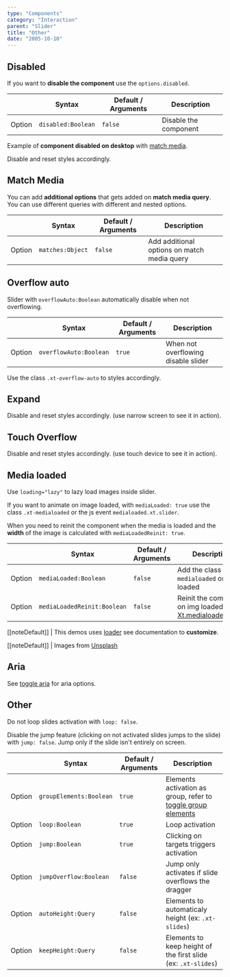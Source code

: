 ```yaml
---
type: "Components"
category: "Interaction"
parent: "Slider"
title: "Other"
date: "2005-10-10"
---
```


## Disabled

If you want to **disable the component** use the `options.disabled`.

<div class="xt-overflow-sub overflow-y-hidden overflow-x-scroll my-4 xt-my-auto w-full">

|                         | Syntax                                    | Default / Arguments                       | Description                   |
| ----------------------- | ----------------------------------------- | ----------------------------- | ----------------------------- |
| Option                  | `disabled:Boolean`                              | `false`                     | Disable the component           |

</div>

Example of **component disabled on desktop** with [match media](/components/slider/api#match-media).

Disable and reset styles accordingly.

<demo>
  <demoinline src="demos/components/slider/disable">
  </demoinline>
</demo>

## Match Media

You can add **additional options** that gets added on **match media query**. You can use different queries with different and nested options.

<div class="xt-overflow-sub overflow-y-hidden overflow-x-scroll my-4 xt-my-auto w-full">

|                         | Syntax                                    | Default / Arguments                       | Description                   |
| ----------------------- | ----------------------------------------- | ----------------------------- | ----------------------------- |
| Option                  | `matches:Object`                              | `false`                     | Add additional options on match media query           |

</div>

<demo>
  <demoinline src="demos/components/slider/matches">
  </demoinline>
</demo>

## Overflow auto

Slider with `overflowAuto:Boolean` automatically disable when not overflowing.

<div class="xt-overflow-sub overflow-y-hidden overflow-x-scroll my-4 xt-my-auto w-full">

|                         | Syntax                                    | Default / Arguments                       | Description                   |
| ----------------------- | ----------------------------------------- | ----------------------------- | ----------------------------- |
| Option                  | `overflowAuto:Boolean`                          | `true`        | When not overflowing disable slider           |

</div>

Use the class `.xt-overflow-auto` to styles accordingly.

<demo>
  <demoinline src="demos/components/slider/overflow-auto">
  </demoinline>
</demo>

## Expand

Disable and reset styles accordingly. (use narrow screen to see it in action).

<demo>
  <demoinline src="demos/components/slider/expand">
  </demoinline>
</demo>

## Touch Overflow

Disable and reset styles accordingly. (use touch device to see it in action).

<demo>
  <demoinline src="demos/components/slider/touch-overflow">
  </demoinline>
</demo>

## Media loaded

Use `loading="lazy"` to lazy load images inside slider.

If you want to animate on image loaded, with `mediaLoaded: true` use the class `.xt-medialoaded` or the js event `medialoaded.xt.slider`.

When you need to reinit the component when the media is loaded and the **width** of the image is calculated with `mediaLoadedReinit: true`.

<div class="xt-overflow-sub overflow-y-hidden overflow-x-scroll my-4 xt-my-auto w-full">

|                         | Syntax                                    | Default / Arguments                       | Description                   |
| ----------------------- | ----------------------------------------- | ----------------------------- | ----------------------------- |
| Option                  | `mediaLoaded:Boolean`                          | `false`        | Add the class `.xt-medialoaded` on img loaded             |
| Option                  | `mediaLoadedReinit:Boolean`                          | `false`        | Reinit the component on img loaded after [Xt.medialoadedDelay](/components/getting-started/javascript#event-delay)             |

</div>

[[noteDefault]]
| This demos uses [loader](/components/loader) see documentation to **customize**.

<demo>
  <demoinline src="demos/components/slider/media-loaded">
  </demoinline>
</demo>

[[noteDefault]]
| Images from [Unsplash](https://source.unsplash.com/)

## Aria

See [toggle aria](/components/toggle/other#aria) for aria options.

## Other	

Do not loop slides activation with `loop: false`.	

Disable the jump feature (clicking on not activated slides jumps to the slide) with `jump: false`. Jump only if the slide isn't entirely on screen.	

<div class="xt-overflow-sub overflow-y-hidden overflow-x-scroll my-4 xt-my-auto w-full">	

|                         | Syntax                                    | Default / Arguments                       | Description                   |	
| ----------------------- | ----------------------------------------- | ----------------------------- | ----------------------------- |	
| Option                  | `groupElements:Boolean`                          | `true`        | Elements activation as group, refer to [toggle group elements](/components/toggle) |     
| Option                  | `loop:Boolean`                          | `true`        | Loop activation            |	
| Option                  | `jump:Boolean`                          | `true`        | Clicking on targets triggers activation            |	
| Option                  | `jumpOverflow:Boolean`                          | `false`        | Jump only activates if slide overflows the dragger            |
| Option                  | `autoHeight:Query`                          | `false`        | Elements to automaticaly height (ex: `.xt-slides`)            |
| Option                  | `keepHeight:Query`                          | `false`        | Elements to keep height of the first slide (ex: `.xt-slides`)            |

</div>	

<demo>	
  <demoinline src="demos/components/slider/other">	
  </demoinline>	
</demo>	
